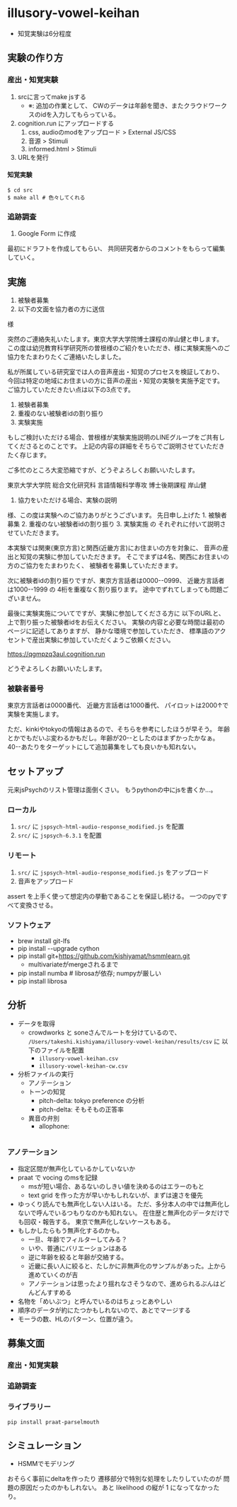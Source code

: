 # illusory-vowel-keihan

* 知覚実験は6分程度

## 実験の作り方

### 産出・知覚実験

1. srcに言ってmake jsする
    * ※: 追加の作業として、
      CWのデータは年齢を聞き、またクラウドワークスのidを入力してもらっている。
1. cognition.run にアップロードする
    1. css, audioのmodをアップロード > External JS/CSS
    1. 音源 > Stimuli
    1. informed.html > Stimuli
1. URLを発行

#### 知覚実験

```
$ cd src
$ make all # 色々してくれる
```

### 追跡調査

1. Google Form に作成 

最初にドラフトを作成してもらい、
共同研究者からのコメントをもらって編集していく。

## 実施

1. 被験者募集
1. 以下の文面を協力者の方に送信

<name>様

突然のご連絡失礼いたします。東京大学大学院博士課程の岸山健と申します。
この度は幼児教育科学研究所の曽根様のご紹介をいただき、<name>様に実験実施へのご協力をたまわりたくご連絡いたしました。

私が所属している研究室では人の音声産出・知覚のプロセスを検証しており、
今回は特定の地域にお住まいの方に音声の産出・知覚の実験を実施予定です。
ご協力していただきたい点は以下の3点です。

1. 被験者募集
1. 重複のない被験者idの割り振り
1. 実験実施

もしご検討いただける場合、曽根様が実験実施説明のLINEグループをご共有してくださるとのことです。
上記の内容の詳細をそちらでご説明させていただきたく存じます。

ご多忙のところ大変恐縮ですが、どうぞよろしくお願いいたします。

東京大学大学院 総合文化研究科
言語情報科学専攻 博士後期課程
岸山健

1. 協力をいただける場合、実験の説明

<name>様、この度は実験へのご協力ありがとうございます。
先日申し上げた 1. 被験者募集 2. 重複のない被験者idの割り振り 3. 実験実施 の
それぞれに付いて説明させていただきます。

本実験では関東(東京方言)と関西(近畿方言)にお住まいの方を対象に、
音声の産出と知覚の実験に参加していただきます。
そこでまずは4名、関西にお住まいの方のご協力をたまわりたく、
被験者を募集していただきます。

次に被験者idの割り振りですが、東京方言話者は0000--0999、
近畿方言話者は1000--1999 の 4桁を重複なく割り振ります。
途中でずれてしまっても問題ございません。

最後に実験実施についてですが、実験に参加してくださる方に
以下のURLと、上で割り振った被験者idをお伝えください。
実験の内容と必要な時間は最初のページに記述してありますが、
静かな環境で参加していただき、
標準語のアクセントで産出実験に参加していただくようご依頼ください。

https://qgmpzq3aul.cognition.run

どうぞよろしくお願いいたします。

### 被験者番号

東京方言話者は0000番代、
近畿方言話者は1000番代、
パイロットは2000↑で実験を実施します。

ただ、kinkiやtokyoの情報はあるので、そちらを参考にしたほうが早そう。
年齢とかでもだいぶ変わるかもだし。年齢が20--としたのはまずかったかなぁ。
40--あたりをターゲットにして追加募集をしても良いかも知れない。

## セットアップ

元来jsPsychのリスト管理は面倒くさい。
もうpythonの中にjsを書くか...。

### ローカル

1. `src/` に `jspsych-html-audio-response_modified.js` を配置
1. `src/` に `jspsych-6.3.1` を配置

### リモート

1. `src/` に `jspsych-html-audio-response_modified.js` をアップロード
1. 音声をアップロード

assert を上手く使って想定内の挙動であることを保証し続ける。
一つのpyですべて変換させる。

### ソフトウェア

- brew install git-lfs
- pip install --upgrade cython
- pip install git+https://github.com/kishiyamat/hsmmlearn.git
    - multivariateがmergeされるまで
- pip install numba # librosaが依存; numpyが厳しい
- pip install librosa

## 分析

- データを取得
  - crowdworks と soneさんでルートを分けているので、
    `/Users/takeshi.kishiyama/illusory-vowel-keihan/results/csv` に
    以下のファイルを配置
    - `illusory-vowel-keihan.csv`
    - `illusory-vowel-keihan-cw.csv`
- 分析ファイルの実行
  - アノテーション
  - トーンの知覚
    - pitch-delta: tokyo preference の分析
    - pitch-delta: そもそもの正答率
  - 異音の弁別
    - allophone: 

```
```

### アノテーション

- 指定区間が無声化しているかしていないか
- praat で vocing のmsを記録
    - msが短い場合、あるないのしきい値を決めるのはエラーのもと
    - text grid を作った方が早いかもしれないが、まずは速さを優先
- ゆっくり読んでも無声化しない人はいる。
  ただ、多分本人の中では無声化しないで呼んでいるつもりなのかも知れない。
  在住歴と無声化のデータだけでも回収・報告する。
  東京で無声化しないケースもある。
- もしかしたらもう無声化するのかも。
    - 一旦、年齢でフィルターしてみる？
    - いや、普通にバリエーションはある
    - 逆に年齢を絞ると年齢が交絡する。
    - 近畿に長い人に絞ると、たしかに非無声化のサンプルがあった。上から進めていくのが吉
    - アノテーションは思ったより揺れなさそうなので、進められるぶんはどんどんすすめる
- 名物を「めいぶつ」と呼んでいるのはちょっとあやしい
- 順序のデータが約にたつかもしれないので、あとでマージする
- モーラの数、HLのパターン、位置が違う。

## 募集文面

### 産出・知覚実験

### 追跡調査

### ライブラリー

```
pip install praat-parselmouth
```

## シミュレーション

- HSMMでモデリング

おそらく事前にdeltaを作ったり
遷移部分で特別な処理をしたりしていたのが
問題の原因だったのかもしれない。
あと likelihood の縦が 1 になってなかったり。


